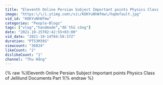 ```yaml
---
title: "Eleventh Online Persian Subject Important points Physics Class of Jellilund Documents Part 1"
image: "https:\/\/i.ytimg.com\/vi\/KOKYuNhWfmw\/hqdefault.jpg"
vid_id: "KOKYuNhWfmw"
categories: "People-Blogs"
tags: ["vlog","handmade","đồ thủ công"]
date: "2021-10-25T02:42:55+03:00"
vid_date: "2021-10-14T04:58:37Z"
duration: "PT53M39S"
viewcount: "36824"
likeCount: "2"
dislikeCount: "1"
channel: "Thu Hằng"
---
```

{% raw %}Eleventh Online Persian Subject Important points Physics Class of Jellilund Documents Part 1{% endraw %}
